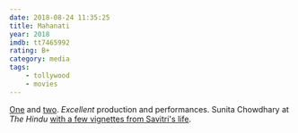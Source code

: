 ```yaml
---
date: 2018-08-24 11:35:25
title: Mahanati
year: 2018
imdb: tt7465992
rating: B+
category: media
tags:
    - tollywood
    - movies
---
```


[One](https://www.merriam-webster.com/dictionary/hagiography) and [two](https://en.wikipedia.org/wiki/De_mortuis_nil_nisi_bonum). _Excellent_ production and performances. Sunita Chowdhary at _The Hindu_ [with a few vignettes from Savitri's life](https://www.thehindu.com/entertainment/movies/savitri-a-legend-like-none-other/article23759251.ece).
